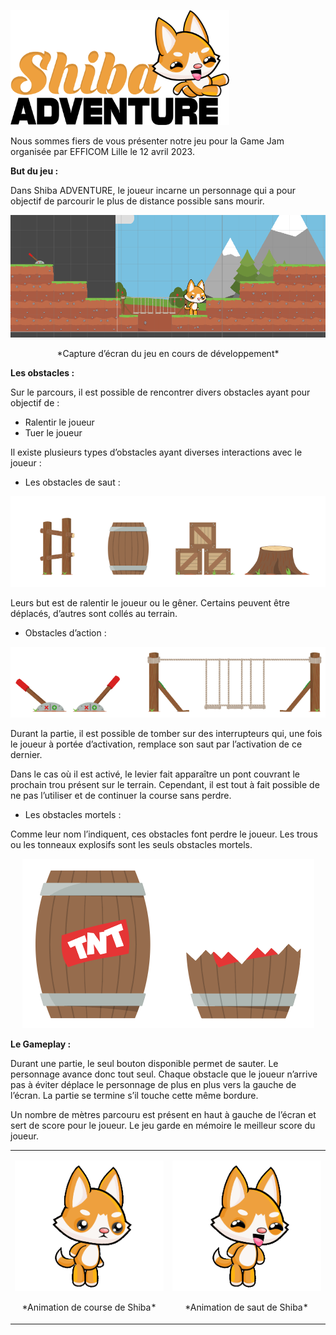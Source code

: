 <p align="left">
  <img src="https://github.com/MathisV/gamejam/blob/main/images/logo.png" width="350" title="logo">
</p>

Nous sommes fiers de vous présenter notre jeu pour la Game Jam organisée par EFFICOM Lille le 12 avril 2023.

**But du jeu :** 

Dans Shiba ADVENTURE, le joueur incarne un personnage qui a pour objectif de parcourir le plus de distance possible sans mourir.
<p align="center">
  <img src="https://github.com/MathisV/gamejam/blob/main/images/image.png" title="image en développement">
</p>
<p align="center">
  *Capture d’écran du jeu en cours de développement*
</p>

**Les obstacles :** 

Sur le parcours, il est possible de rencontrer divers obstacles ayant pour objectif de :

  - Ralentir le joueur
  - Tuer le joueur

Il existe plusieurs types d’obstacles ayant diverses interactions avec le joueur : 
  - Les obstacles de saut : 
<p align="center">
  <img src="https://github.com/MathisV/gamejam/blob/main/images/obstacles_saut.png">
</p>

Leurs but est de ralentir le joueur ou le gêner. Certains peuvent être déplacés, d’autres sont collés au terrain.

  - Obstacles d’action : 
<p align="center">
  <img src="https://github.com/MathisV/gamejam/blob/main/images/obstacle_action.png">
</p>
Durant la partie, il est possible de tomber sur des interrupteurs qui, une fois le joueur à portée d’activation, remplace son saut par l’activation de ce dernier.

Dans le cas où il est activé, le levier fait apparaître un pont couvrant le prochain trou présent sur le terrain. Cependant, il est tout à fait possible de ne pas l’utiliser et de continuer la course sans perdre.

  - Les obstacles mortels :
 
 Comme leur nom l’indiquent, ces obstacles font perdre le joueur. Les trous ou les tonneaux explosifs sont les seuls obstacles mortels.
<p align="center">
  <img src="https://github.com/MathisV/gamejam/blob/main/images/obstacles_tnt.png">
</p>

**Le Gameplay :**

Durant une partie, le seul bouton disponible permet de sauter. Le personnage avance donc tout seul. Chaque obstacle que le joueur n’arrive pas à éviter déplace le personnage de plus en plus vers la gauche de l’écran. La partie se termine s’il touche cette même bordure.

Un nombre de mètres parcouru est présent en haut à gauche de l’écran et sert de score pour le joueur. Le jeu garde en mémoire le meilleur score du joueur.

<p align="center">
  <table border="0">
    <tr>
      <td>
        <p align="center">
          <img src="https://github.com/MathisV/gamejam/blob/main/images/run.gif">
        </p>
        <p align="center">
          *Animation de course de Shiba*
        </p>
      </td>
      <td>
        <p align="center">
          <img src="https://github.com/MathisV/gamejam/blob/main/images/jump.gif">
        </p>
        <p align="center">
          *Animation de saut de Shiba*
        </p>
      </td>
    </tr>
  </table>
</p>
